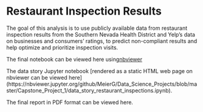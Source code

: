 # Restaurant Inspection Results

<p>The goal of this analysis is to use publicly available data from restaurant inspection results from the Southern Nevada Health District and Yelp’s data on businesses and consumers’ ratings, to predict non-compliant results and help optimize and prioritize inspection visits.</p>
<p>The final notebook can be viewed here using<a href='https://nbviewer.jupyter.org/github/MeierG/Data-Science-Projects/blob/master/Capstone-Project1/Predicting-food-inspections-results.ipynb'>nbviewer</a></p>
<p>The data story Jupyter notebook [rendered as a static HTML web page on nbviewer can be viewed here](https://nbviewer.jupyter.org/github/MeierG/Data_Science_Projects/blob/master/Capstone_Project_1/data_story_restaurant_inspections.ipynb).</p>
<p>The final report in PDF format can be viewed <a href='https://github.com/MeierG/Data-Science-Projects/blob/master/Capstone-Project1/Reports/Final-project.pdf'></a>here.</p>